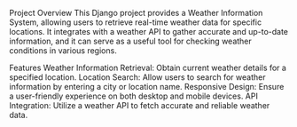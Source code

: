 Project Overview
This Django project provides a Weather Information System, allowing users to retrieve real-time weather data for specific locations. It integrates with a weather API to gather accurate and up-to-date information, and it can serve as a useful tool for checking weather conditions in various regions.

Features
Weather Information Retrieval: Obtain current weather details for a specified location.
Location Search: Allow users to search for weather information by entering a city or location name.
Responsive Design: Ensure a user-friendly experience on both desktop and mobile devices.
API Integration: Utilize a weather API to fetch accurate and reliable weather data.
